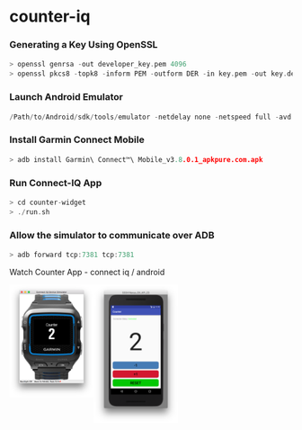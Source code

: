 # counter-iq

### Generating a Key Using OpenSSL

```go
> openssl genrsa -out developer_key.pem 4096
> openssl pkcs8 -topk8 -inform PEM -outform DER -in key.pem -out key.der -nocrypt
```

### Launch Android Emulator
```go
/Path/to/Android/sdk/tools/emulator -netdelay none -netspeed full -avd Nexus_5X_API_23  
```

### Install Garmin Connect Mobile
```go
> adb install Garmin\ Connect™\ Mobile_v3.8.0.1_apkpure.com.apk
```

### Run Connect-IQ App
```go
> cd counter-widget
> ./run.sh
```

###  Allow the simulator to communicate over ADB
```go
> adb forward tcp:7381 tcp:7381
```

Watch Counter App - connect iq / android


<p>
  <img src="/doc/counter-widget.png" align="left" height="200" width="150">
  <img src="/doc/counter-android.png" align="left" width="150">
</p>
